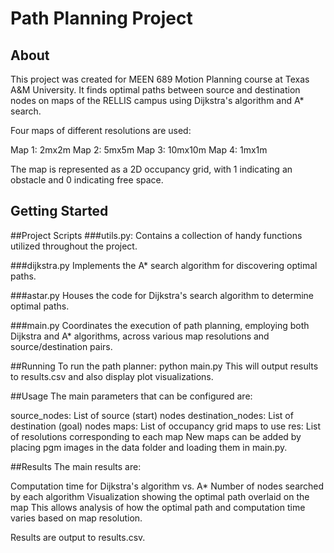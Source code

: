 # Path Planning Project

## About
This project was created for MEEN 689 Motion Planning course at Texas A&M University. It finds optimal paths between source and destination nodes on maps of the RELLIS campus using Dijkstra's algorithm and A* search.

Four maps of different resolutions are used:

Map 1: 2mx2m
Map 2: 5mx5m
Map 3: 10mx10m
Map 4: 1mx1m

The map is represented as a 2D occupancy grid, with 1 indicating an obstacle and 0 indicating free space.

## Getting Started

##Project Scripts
###utils.py:
Contains a collection of handy functions utilized throughout the project.

###dijkstra.py
Implements the A* search algorithm for discovering optimal paths.

###astar.py
Houses the code for Dijkstra's search algorithm to determine optimal paths.

###main.py
Coordinates the execution of path planning, employing both Dijkstra and A* algorithms, across various map resolutions and source/destination pairs.

##Running
To run the path planner:
python main.py
This will output results to results.csv and also display plot visualizations.

##Usage
The main parameters that can be configured are:

source_nodes: List of source (start) nodes
destination_nodes: List of destination (goal) nodes
maps: List of occupancy grid maps to use
res: List of resolutions corresponding to each map
New maps can be added by placing pgm images in the data folder and loading them in main.py.

##Results
The main results are:

Computation time for Dijkstra's algorithm vs. A*
Number of nodes searched by each algorithm
Visualization showing the optimal path overlaid on the map
This allows analysis of how the optimal path and computation time varies based on map resolution.

Results are output to results.csv.
